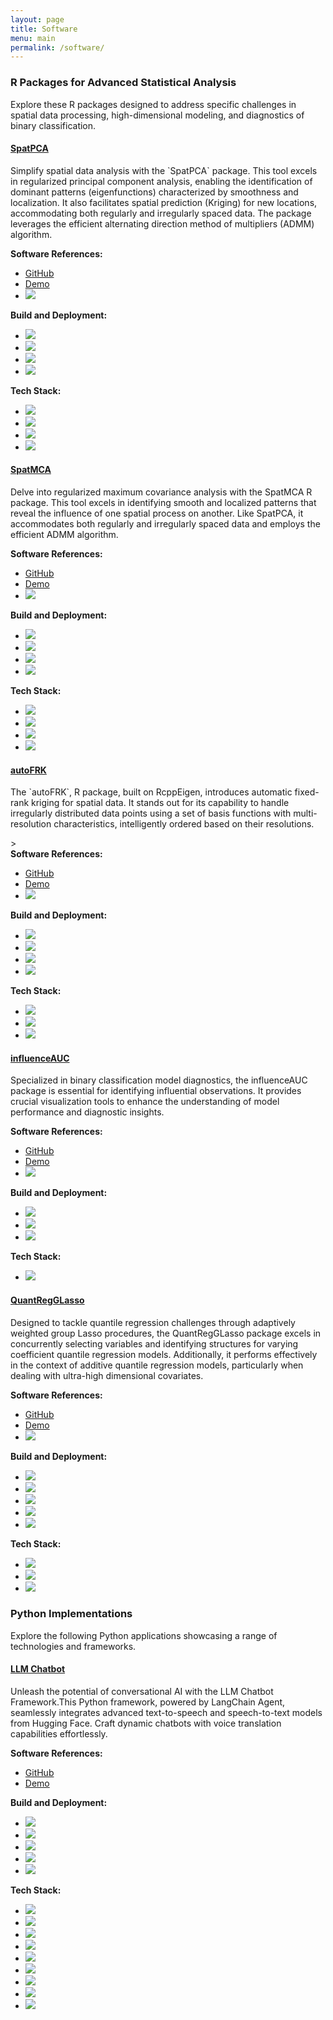 ```yaml
---
layout: page
title: Software
menu: main
permalink: /software/
---
```


<h3>R Packages for Advanced Statistical Analysis</h3>

<p>Explore these R packages designed to address specific challenges in spatial data processing, high-dimensional
    modeling, and diagnostics of binary classification.</p>


<div class="list-group">
    <div class="list-group-item row">
        <div class="col-md-6">
                <h4 class="list-group-item-heading"><a href="https://egpivo.github.io/SpatPCA/">SpatPCA</a></h4>
                <p class="list-group-item-text"> Simplify spatial data analysis with the `SpatPCA` package. This tool excels
                    in regularized principal component analysis, enabling the identification of dominant patterns
                    (eigenfunctions) characterized by smoothness and localization. It also facilitates spatial prediction
                    (Kriging) for new locations, accommodating both regularly and irregularly spaced data. The package
                    leverages the efficient alternating direction method of multipliers (ADMM) algorithm.
                </p>
            </div>
        <div class="col-md-6">
            <div class="software-ref">
                <strong>Software References:</strong>
                <ul class="list-inline">
                    <li><i class="fab fa-github fa-lg"></i> <a href="https://github.com/egpivo/SpatPCA">GitHub</a></li>
                    <li><i class="fas fa-eye fa-lg"></i> <a href="https://egpivo.github.io/SpatPCA/articles">Demo</a></li>
       <li><a href="https://doi.org/10.1080/10618600.2016.1157483"><img
                        src="https://img.shields.io/badge/JCGS-10.18637%2F10618600.2016.1157483-brightgreen"/></a></li></ul>
            </div>
            <div class="build-deployment">
                <strong>Build and Deployment:</strong>
                <ul class="list-inline">
              <li><a href="https://cran.rstudio.com/web/packages/SpatPCA"><img
                        src="http://www.r-pkg.org/badges/version/SpatPCA"/></a></li>
                <li><a href="https://cran.rstudio.com/web/packages/SpatPCA"><img
                        src="http://cranlogs.r-pkg.org/badges/SpatPCA"/></a></li>
                <li><a href="https://cran.rstudio.com/web/packages/SpatPCA"><img
                        src="https://cranlogs.r-pkg.org/badges/grand-total/SpatPCA"/></a></li>
                <li><a href="https://codecov.io/github/egpivo/SpatpCA?branch=master"><img
                        src="https://img.shields.io/codecov/c/github/egpivo/SpatPCA/master.svg"/></a></li>
                      </ul>
            </div>
            <div class="tech-stack">
                <strong>Tech Stack:</strong>
                <ul class="list-inline">
                    <li><a href="https://cran.r-project.org/"><img src="https://img.shields.io/badge/r-black?style=flat-square&logo=r"/></a>
                    </li>
                    <li><a href="https://www.rcpp.org/"><img
                            src="https://img.shields.io/badge/Rcpp-black?style=flat-square&logo=rcpp"/></a>
                    </li>
                    <li><a href="https://arma.sourceforge.net/"><img
                            src="https://img.shields.io/badge/Armadillo-black?style=flat-square&logo=armadillo"/></a>
                    </li>
                    <li><a href="https://rcppcore.github.io/RcppParallel/"><img
                            src="https://img.shields.io/badge/RcppParallel-black?style=flat-square&logo=rcppparallel"/></a>
                    </li>
                 </ul>
            </div>
        </div>
        </div>
    <div class="list-group-item row">
        <div class="col-md-6">
        <h4 class="list-group-item-heading"><a href="https://egpivo.github.io/SpatMCA/">SpatMCA</a></h4>
        <p class="list-group-item-text"> Delve into regularized maximum covariance analysis with the SpatMCA R
            package. This tool excels in identifying smooth and localized patterns that reveal the influence of
            one spatial process on another. Like SpatPCA, it accommodates both regularly and irregularly spaced
            data and employs the efficient ADMM algorithm.
        </p>
        </div>
        <div class="col-md-6">
        <div class="software-ref">
            <strong>Software References:</strong>
            <ul class="list-inline">
                <li><i class="fab fa-github fa-lg"></i> <a href="https://github.com/egpivo/SpatMCA">GitHub</a></li>
                <li><i class="fas fa-eye fa-lg"></i> <a href="https://egpivo.github.io/SpatMCA/reference/spatmca.html">Demo</a></li>
<li><a href="https://doi.org/10.1002/env.2481"><img
                    src="https://img.shields.io/badge/Environmetrics-10.1002%2Fenv.2481-brightgreen"/></a></li>

</ul>
        </div>
        <div class="build-deployment">
            <strong>Build and Deployment:</strong>
            <ul class="list-inline">
             <li><a href="https://cran.rstudio.com/web/packages/SpatMCA"><img
                    src="http://www.r-pkg.org/badges/version/SpatMCA"/></a></li>
            <li><a href="https://cran.rstudio.com/web/packages/SpatMCA"><img
                    src="http://cranlogs.r-pkg.org/badges/SpatMCA"/></a></li>
            <li><a href="https://cran.rstudio.com/web/packages/SpatMCA"><img
                    src="https://cranlogs.r-pkg.org/badges/grand-total/SpatMCA"/></a></li>
            <li><a href="https://codecov.io/github/egpivo/SpatMCA?branch=master"><img
                    src="https://img.shields.io/codecov/c/github/egpivo/SpatMCA/master.svg"/></a></li>
                        </ul>
        </div>
        <div class="tech-stack">
            <strong>Tech Stack:</strong>
            <ul class="list-inline">
                <li><a href="https://cran.r-project.org/"><img src="https://img.shields.io/badge/r-black?style=flat-square&logo=r"/></a>
                </li>
                <li><a href="https://www.rcpp.org/"><img
                        src="https://img.shields.io/badge/Rcpp-black?style=flat-square&logo=rcpp"/></a>
                </li>
                <li><a href="https://arma.sourceforge.net/"><img
                        src="https://img.shields.io/badge/Armadillo-black?style=flat-square&logo=armadillo"/></a>
                </li>
                <li><a href="https://rcppcore.github.io/RcppParallel/"><img
                        src="https://img.shields.io/badge/RcppParallel-black?style=flat-square&logo=rcppparallel"/></a>
                </li>
             </ul>
        </div>
    </div>
 </div>
    <div class="list-group-item row">
        <div class="col-md-6">
        <h4 class="list-group-item-heading"><a href="https://egpivo.github.io/autoFRK/">autoFRK</a></h4>
        <p class="list-group-item-text"> The `autoFRK`, R package, built on RcppEigen, introduces automatic
            fixed-rank
            kriging for spatial data. It stands out for its capability to handle irregularly distributed data
            points
            using a set of basis functions with multi-resolution characteristics, intelligently ordered based on
            their
            resolutions.
        </p>
        </div>>
        <div class="col-md-6">
        <div class="software-ref">
            <strong>Software References:</strong>
            <ul class="list-inline">
                <li><i class="fab fa-github fa-lg"></i> <a href="https://github.com/egpivo/autoFRK">GitHub</a></li>
                <li><i class="fas fa-eye fa-lg"></i> <a href="https://egpivo.github.io/autoFRK/reference/autoFRK.html">Demo</a></li>
                <li><a href="https://doi.org/10.1080/00401706.2017.1345701"><img
                    src="https://img.shields.io/badge/Technometrics-10.1080%2F00401706.2017.1345701-brightgreen"/></a></li>
            </ul>
        </div>
        <div class="build-deployment">
            <strong>Build and Deployment:</strong>
            <ul class="list-inline">
            <li><a href="https://cran.rstudio.com/web/packages/autoFRK"><img
                    src="http://www.r-pkg.org/badges/version/autoFRK"/></a></li>
            <li><a href="https://cran.rstudio.com/web/packages/autoFRK"><img
                    src="http://cranlogs.r-pkg.org/badges/autoFRK"/></a></li>
            <li><a href="https://cran.rstudio.com/web/packages/autoFRK"><img
                    src="https://cranlogs.r-pkg.org/badges/grand-total/autoFRK"/></a></li>
            <li><a href="https://codecov.io/github/egpivo/autoFRK?branch=master"><img
                    src="https://img.shields.io/codecov/c/github/egpivo/autoFRK/master.svg"/></a></li>
            </ul>
        </div>
        <div class="tech-stack">
            <strong>Tech Stack:</strong>
            <ul class="list-inline">
                <li><a href="https://cran.r-project.org/"><img src="https://img.shields.io/badge/r-black?style=flat-square&logo=r"/></a>
                </li>
                <li><a href="https://www.rcpp.org/"><img
                        src="https://img.shields.io/badge/Rcpp-black?style=flat-square&logo=rcpp"/></a>
                </li>
                <li><a href="https://eigen.tuxfamily.org/"><img
                        src="https://img.shields.io/badge/Eigen-black?style=flat-square&logo=eigen"/></a>
                </li>
             </ul>
        </div>
    </div></div>
    <div class="list-group-item row">
        <div class="col-md-6">
        <h4 class="list-group-item-heading"><a href="https://boshiangke.github.io/InfluenceAUC/">influenceAUC</a></h4>
        <p class="list-group-item-text"> Specialized in binary classification model diagnostics, the
            influenceAUC package is essential for identifying influential observations. It provides crucial
            visualization tools to enhance the understanding of model performance and diagnostic insights.
        </p>
        </div>
        <div class="col-md-6">
        <div class="software-ref">
            <strong>Software References:</strong>
            <ul class="list-inline">
            <li><i class="fab fa-github fa-lg"></i> <a href="https://github.com/BoShiangKe/influenceAUC">GitHub</a></li>
            <li><i class="fas fa-eye fa-lg"></i> <a href="https://boshiangke.github.io/InfluenceAUC/reference/IAUC.html">Demo</a></li>
            <li><a href="https://doi.org/10.1080/10543406.2017.1377728"><img
                    src="https://img.shields.io/badge/JBS-10.1080%2F10543406.2017.1377728-brightgreen"/></a>
                </li>
            </ul>
        </div>
        <div class="build-deployment">
            <strong>Build and Deployment:</strong>
            <ul class="list-inline">
            <li><a href="https://cran.rstudio.com/web/packages/influenceAUC"><img
                    src="http://www.r-pkg.org/badges/version/influenceAUC"/></a></li>
            <li><a href="https://cran.rstudio.com/web/packages/influenceAUC"><img
                    src="http://cranlogs.r-pkg.org/badges/influenceAUC"/></a></li>
            <li><a href="https://cran.rstudio.com/web/packages/influenceAUC"><img
                    src="https://cranlogs.r-pkg.org/badges/grand-total/influenceAUC"/></a></li>
            </ul>
        </div>
        <div class="tech-stack">
            <strong>Tech Stack:</strong>
            <ul class="list-inline">
                <li><a href="https://cran.r-project.org/"><img src="https://img.shields.io/badge/r-black?style=flat-square&logo=r"/></a>
                </li>
             </ul>
        </div>
    </div>
</div>
    <div class="list-group-item row">
        <div class="col-md-6">
        <h4 class="list-group-item-heading"><a href="https://egpivo.github.io/QuantRegGLasso/">QuantRegGLasso</a></h4>
        <p class="list-group-item-text">
            Designed to tackle quantile regression challenges through adaptively weighted group Lasso procedures, the
            QuantRegGLasso package excels in concurrently selecting variables and identifying structures for varying
            coefficient quantile regression models. Additionally, it performs effectively in the context of additive
            quantile regression models, particularly when dealing with ultra-high dimensional covariates.
        </p>
        </div>
        <div class="col-md-6">
        <div class="software-ref">
            <strong>Software References:</strong>
            <ul class="list-inline">
            <li><i class="fab fa-github fa-lg"></i> <a href="https://github.com/egpivo/QuantRegGLasso">GitHub</a></li>
            <li><i class="fas fa-eye fa-lg"></i> <a href="https://egpivo.github.io/QuantRegGLasso/reference/qrglasso.html">Demo</a></li>
            <li><a href="https://doi.org/10.3150/18-BEJ1091"><img
                    src="https://img.shields.io/badge/Bernoulli-10.3150%2FBEJ1091-brightgreen"/></a></li>
            </ul>
        </div>
        <div class="build-deployment">
            <strong>Build and Deployment:</strong>
            <ul class="list-inline">
            <li><a href="https://github.com/egpivo/QuantRegGLasso/actions"><img
                    src="https://github.com/egpivo/QuantRegGLasso/workflows/R-CMD-check/badge.svg"/></a></li>
             <li><a href="https://cran.rstudio.com/web/packages/QuantRegGLasso"><img
                    src="http://www.r-pkg.org/badges/version/QuantRegGLasso"/></a></li>
            <li><a href="https://cran.rstudio.com/web/packages/QuantRegGLasso"><img
                    src="http://cranlogs.r-pkg.org/badges/QuantRegGLasso"/></a></li>
            <li><a href="https://cran.rstudio.com/web/packages/QuantRegGLasso"><img
                    src="https://cranlogs.r-pkg.org/badges/grand-total/QuantRegGLasso"/></a></li>
            <li><a href="https://codecov.io/github/egpivo/QuantRegGLasso?branch=master"><img
                    src="https://img.shields.io/codecov/c/github/egpivo/QuantRegGLasso/master.svg"/></a></li>
                        </ul>
        </div>
        <div class="tech-stack">
            <strong>Tech Stack:</strong>
            <ul class="list-inline">
                <li><a href="https://cran.r-project.org/"><img src="https://img.shields.io/badge/r-black?style=flat-square&logo=r"/></a>
                </li>
                <li><a href="https://www.rcpp.org/"><img
                        src="https://img.shields.io/badge/Rcpp-black?style=flat-square&logo=rcpp"/></a>
                </li>
                <li><a href="https://arma.sourceforge.net/"><img
                        src="https://img.shields.io/badge/Armadillo-black?style=flat-square&logo=armadillo"/></a>
                </li>
             </ul>
        </div>
    </div>
</div>
</div>


<h3>Python Implementations</h3>
<p>Explore the following Python applications showcasing a range of technologies and frameworks.</p>


<div class="list-group">
    <div class="list-group-item row">
        <div class="col-md-6">
        <h4 class="list-group-item-heading"><a href="https://egpivo.com/chatbot">LLM Chatbot</a></h4>
        <p class="list-group-item-text">
            Unleash the potential of conversational AI with the LLM Chatbot Framework.This Python framework, powered by LangChain Agent, seamlessly integrates advanced text-to-speech and speech-to-text models from Hugging Face. Craft dynamic chatbots with voice translation capabilities effortlessly.
        </p>
        </div>
        <div class="col-md-6">
        <div class="software-ref">
            <strong>Software References:</strong>
            <ul class="list-inline">
                <li><i class="fab fa-github fa-lg"></i> <a href="https://github.com/egpivo/chatbot">GitHub</a></li>
                <li><i class="fas fa-eye fa-lg"></i> <a href="https://egpivo.com/chatbot/">Demo</a></li>
            </ul>
        </div>
        <div class="build-deployment">
            <strong>Build and Deployment:</strong>
            <ul class="list-inline">
                <li><a href="https://github.com/egpivo/chatbot/actions"><img
                        src="https://github.com/egpivo/chatbot/workflows/CI/badge.svg"/></a></li>
                <li><a href="https://codecov.io/gh/egpivo/chatbot"><img
                        src="https://codecov.io/gh/egpivo/chatbot/branch/main/graph/badge.svg"/></a></li>
                <li><a href="https://hub.docker.com/r/egpivo/chatbot/tags"><img
                        src="https://img.shields.io/docker/pulls/egpivo/chatbot"/></a></li>
                <li><a href="https://hub.docker.com/r/egpivo/chatbot/tags"><img
                        src="https://img.shields.io/docker/image-size/egpivo/chatbot"/></a></li>
                <li><a href="https://hub.docker.com/r/egpivo/chatbot/tags"><img
                        src="https://img.shields.io/docker/v/egpivo/chatbot/latest"/></a></li>
            </ul>
        </div>
        <div class="tech-stack">
            <strong>Tech Stack:</strong>
            <ul class="list-inline">
                <li><a href="https://openai.com/"><img src="https://img.shields.io/badge/openai-black?style=flat-square&logo=openai"/></a>
                </li>
                <li><a href="https://huggingface.co/"><img
                        src="https://img.shields.io/badge/Hugging_Face-black?style=flat-square&logo=hugging%20face"/></a>
                </li>
                <li><a href="https://www.langchain.com/"><img
                        src="https://img.shields.io/badge/LangChain-007ACC?style=flat-square&logo=langchain&logoColor=black"/></a>
                </li>
                <li><a href="https://pytorch.org/"><img
                        src="https://img.shields.io/badge/PyTorch-black?style=flat-square&logo=pytorch"/></a></li>
                <li><a href="https://fastapi.tiangolo.com/"><img
                        src="https://img.shields.io/badge/fastapi-black?style=flat-square&logo=fastapi"/></a></li>
                <li><a href="https://www.bentoml.com/"><img
                        src="https://img.shields.io/badge/bentoml-black?style=flat-square&logo=bentoml"/></a></li>
                <li><a href="https://www.gradio.app/"><img
                        src="https://img.shields.io/badge/Gradio-4A4A4A?style=flat-square&logo=gradio&logoColor=black"/></a>
                </li>
                <li><a href="https://www.docker.com/"><img src="https://img.shields.io/badge/docker-black?style=flat-square&logo=docker"/></a>
                </li>
                <li><a href="https://www.alibabacloud.com/z"><img
                        src="https://img.shields.io/badge/AlibabaCloud-orange?logo=alibaba-cloud&color=black"/></a></li>
            </ul>
        </div>
    </div>
    </div>
</div>
